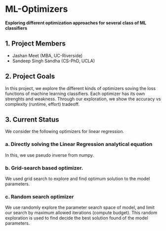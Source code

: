 # ML-Optimizers
**Exploring different optimization approaches for several class of ML classifiers**

## 1. Project Members
- Jashan Meet (MBA, UC-Riverside)
- Sandeep Singh Sandha (CS-PhD, UCLA)

## 2. Project Goals
In this project, we explore the different kinds of optimizers soving the loss functions of machine learning classifiers. Each optimizer has its own strenghts and weakness. Through our exploration, we show the accuracy vs complexity (runtime, effort) tradeoff. 

## 3. Current Status
We consider the following optimizers for linear regression. 

### a. Directly solving the Linear Regression analytical equation 
In this, we use pseudo inverse from numpy.

### b. Grid-search based optimizer.
We used grid search to explore and find optimum solution to the model parameters.

### c. Random search optimizer
We use randomly explore the parameter search space of model, and limit our search by maximum allowed iterations (compute budget). This random exploration is used to find decide the best solution found of the model parameters. 
